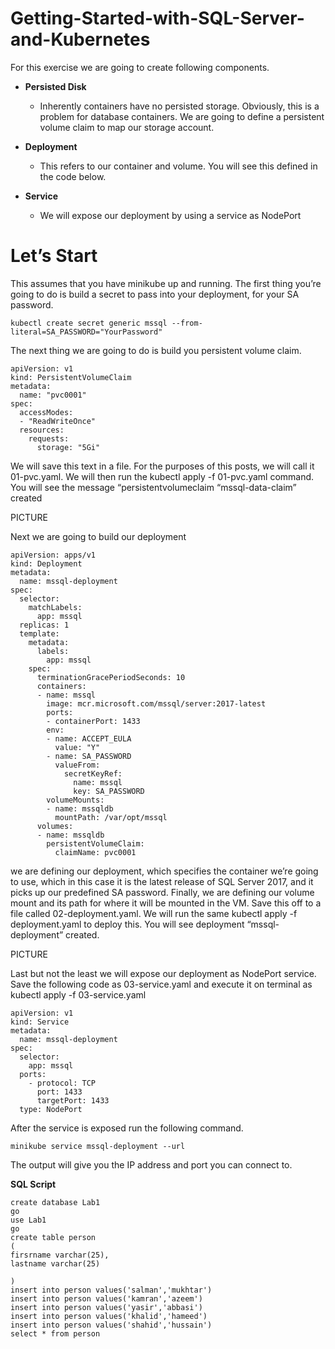 # Getting-Started-with-SQL-Server-and-Kubernetes

For this exercise we are going to create following components.

- **Persisted Disk**

	* Inherently containers have no persisted storage. Obviously, this is a problem for database containers. We are going to define a persistent volume claim to map our storage account.

- **Deployment**

	* This refers to our container and volume. You will see this defined in the code below.

- **Service**

	* We will expose our deployment by using a service as NodePort

# Let’s Start

This assumes that you have minikube up and running. The first thing you’re going to do is build a secret to pass into your deployment, for your SA password.

```
kubectl create secret generic mssql --from-literal=SA_PASSWORD="YourPassword"
```

The next thing we are going to do is build you persistent volume claim.

```
apiVersion: v1 
kind: PersistentVolumeClaim 
metadata: 
  name: "pvc0001" 
spec: 
  accessModes: 
  - "ReadWriteOnce" 
  resources: 
    requests: 
      storage: "5Gi"
```

We will save this text in a file. For the purposes of this posts, we will call it 01-pvc.yaml. We will then run the kubectl apply -f 01-pvc.yaml command. You will see the message “persistentvolumeclaim “mssql-data-claim” created

PICTURE

Next we are going to build our deployment

```
apiVersion: apps/v1
kind: Deployment
metadata:
  name: mssql-deployment
spec:
  selector:
    matchLabels:
      app: mssql
  replicas: 1
  template:
    metadata:
      labels:
        app: mssql
    spec:
      terminationGracePeriodSeconds: 10
      containers:
      - name: mssql
        image: mcr.microsoft.com/mssql/server:2017-latest
        ports:
        - containerPort: 1433
        env:
        - name: ACCEPT_EULA
          value: "Y"
        - name: SA_PASSWORD
          valueFrom:
            secretKeyRef:
              name: mssql
              key: SA_PASSWORD
        volumeMounts:
        - name: mssqldb
          mountPath: /var/opt/mssql
      volumes:
      - name: mssqldb
        persistentVolumeClaim:
          claimName: pvc0001
```
we are defining our deployment, which specifies the container we’re going to use, which in this case it is the latest release of SQL Server 2017, and it picks up our predefined SA password. Finally, we are defining our volume mount and its path for where it will be mounted in the VM. Save this off to a file called 02-deployment.yaml. We will run the same kubectl apply -f deployment.yaml to deploy this. You will see deployment “mssql-deployment” created.

PICTURE 

Last but not the least we will expose our deployment as NodePort service. Save the following code as 03-service.yaml and execute it on terminal as kubectl apply -f 03-service.yaml

```
apiVersion: v1
kind: Service
metadata:
  name: mssql-deployment
spec:
  selector:
    app: mssql
  ports:
    - protocol: TCP
      port: 1433
      targetPort: 1433
  type: NodePort

```

After the service is exposed run the following command.

```
minikube service mssql-deployment --url
```

The output will give you the IP address and port you can connect to.


**SQL Script**

```
create database Lab1
go
use Lab1
go
create table person
(
firsrname varchar(25),
lastname varchar(25)

)
insert into person values('salman','mukhtar')
insert into person values('kamran','azeem')
insert into person values('yasir','abbasi')
insert into person values('khalid','hameed')
insert into person values('shahid','hussain')
select * from person
```
